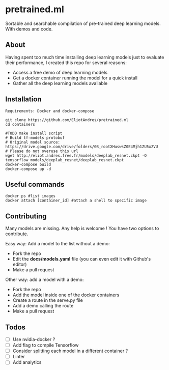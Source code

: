 # pretrained.ml
Sortable and searchable compilation of pre-trained deep learning models. With demos and code.

## About
Having spent too much time installing deep learning models just to evaluate their performance, I created this repo for several reasons:
 - Access a free demo of deep learning models
 - Get a docker container running the model for a quick install
 - Gather all the deep learning models available

## Installation
    Requirements: Docker and docker-compose

    git clone https://github.com/EliotAndres/pretrained.ml
    cd containers

    #TODO make install script
    # Build tf-models protobuf
    # Original model source: https://drive.google.com/drive/folders/0B_rootXHuswsZ0E4Mjh1ZU5xZVU
    # Please do not overuse this url
    wget http://eliot.andres.free.fr/models/deeplab_resnet.ckpt -O tensorflow_models/deeplab_resnet/deeplab_resnet.ckpt
    docker-compose build
    docker-compose up -d

## Useful commands
    docker ps #list images
    docker attach [container_id] #attach a shell to specific image

## Contributing
Many models are missing. Any help is welcome ! You have two options to contribute.

Easy way: Add a model to the list without a demo:
 - Fork the repo
 - Edit the **docs/models.yaml** file (you can even edit it with Github's editor)
 - Make a pull request

Other way: add a model with a demo:
 - Fork the repo
 - Add the model inside one of the docker containers
 - Create a route in the serve.py file
 - Add a demo calling the route
 - Make a pull request


## Todos
- [ ] Use nvidia-docker ?
- [ ] Add flag to compile Tensorflow
- [ ] Consider splitting each model in a different container ?
- [ ] Linter
- [ ] Add analytics
